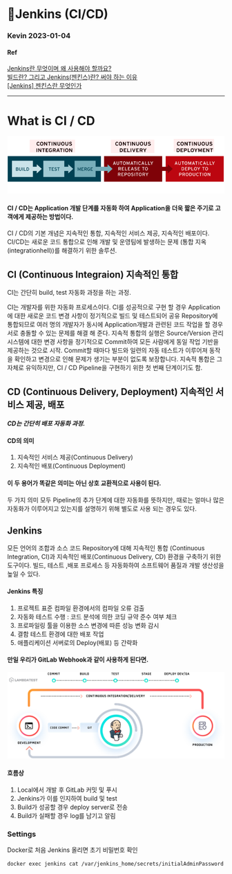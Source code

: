 # 📖Jenkins (CI/CD)
### Kevin 2023-01-04

#### Ref
[Jenkins란 무엇이며 왜 사용해야 할까요?](https://jjeongil.tistory.com/810)\
[빌드란? 그리고 Jenkins(젠킨스)란? 써야 하는 이유](https://krksap.tistory.com/1377)\
[[Jenkins] 젠킨스란 무엇인가](https://ict-nroo.tistory.com/31)

---------

# What is CI / CD

<p align="center">
    <img src="./img/cicd.png" width="1000">
</p>


#### CI / CD는 Application 개발 단계를 자동화 하여 Application을 더욱 짧은 주기로 고객에게 제공하는 방법이다.

CI / CD의 기본 개념은 지속적인 통합, 지속적인 서비스 제공, 지속적인 배포이다.
CI/CD는 새로운 코드 통합으로 인해 개발 및 운영팀에 발생하는 문제 (통합 지옥(integrationhell))를 해결하기 위한 솔루션.



## CI (Continuous Integraion) **지속적인 통합**

CI는 간단히 build, test 자동화 과정을 하는 과정.

CI는 개발자를 위한 자동화 프로세스이다.
CI를 성공적으로 구현 할 경우  Application 에 대한 새로운 코드 변경 사항이 정기적으로
빌드 및 테스트되어 공유 Repository에 통합되므로 여러 명의 개발자가 동시에
Application개발과 관련된 코드 작업을 할 경우 서로 충돌할 수 있는 문제를 해결 해 준다.
지속적 통합의 실행은 Source/Version 관리 시스템에 대한
변경 사항을 정기적으로 Commit하여 모든 사람에게 동일 작업 기반을 제공하는 것으로 시작.
Commit할 때마다 빌드와 일련의 자동 테스트가 이루어져 동작을 확인하고 변경으로 인해 문제가 생기는 부분이 없도록 보장합니다.
지속적 통합은 그 자체로 유익하지만, CI / CD Pipeline을 구현하기 위한 첫 번째 단계이기도 함.

## CD (Continuous Delivery, Deployment) 지속적인 서비스 제공, 배포

#### *CD는 간단히 배포 자동화 과정.*

#### CD의 의미
1. 지속적인 서비스 제공(Continuous Delivery)
2. 지속적인 배포(Continuous Deployment)

#### 이 두 용어가 똑같은 의미는 아닌 상호 교환적으로 사용이 된다.
두 가지 의미 모두 Pipeline의 추가 단계에 대한 자동화를 뜻하지만,
때로는 얼마나 많은 자동화가 이루어지고 있는지를 설명하기 위해 별도로 사용 되는 경우도 있다.

## Jenkins
모든 언어의 조합과 소스 코드 Repository에 대해 지속적인 통합 (Continuous Integration, CI)과
지속적인 배포(Continuous Delivery, CD) 환경을 구축하기 위한 도구이다.
빌드, 테스트 ,배포 프로세스 등 자동화하여 소프트웨어 품질과 개발 생산성을 높일 수 있다.

#### Jenkins 특징
1. 프로젝트 표준 컴파일 환경에서의 컴파일 오류 검출
2. 자동화 테스트 수행 : 코드 분석에 의한 코딩 규약 준수 여부 체크
3. 프로파일링 툴을 이용한 소스 변경에 따른 성능 변화 감시
4. 결함 테스트 환경에 대한 배포 작업
5. 애플리케이션 서버로의 Deploy(배포) 등 간략화

#### 만일 우리가 GitLab Webhook과 같이 사용하게 된다면.

<p align="center">
    <img src="./img/jenkins_pipeline.png" width="700">
</p>

####  흐름상
1. Local에서 개발 후 GitLab 커밋 및 푸시
2. Jenkins가 이를 인지하여 build 및 test
3. Build가 성공할 경우 deploy server로 전송
4. Build가 실패할 경우 log를 남기고 알림



### Settings

Docker로 처음 Jenkins 올리면 초기 비밀번호 확인

``` shell
docker exec jenkins cat /var/jenkins_home/secrets/initialAdminPassword
```
